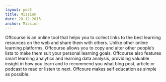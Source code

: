```yaml
---
layout: post
title: Mission
date: 20-12-2015
anchor: Mission
---
```

Offcourse is an online tool that helps you to collect links to the best learning resources on the web and share them with others. Unlike other online learning platforms, Offcourse allows you to copy and alter other people’s lists to make them suit your personal learning goals. Offcourse also features smart learning analytics and learning data analysis, providing valuable insight in how you learn and to recommend you what blog post, article or podcast to read or listen to next. Offcoure makes self education as simple as possible.
